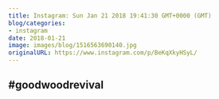```yaml
---
title: Instagram: Sun Jan 21 2018 19:41:30 GMT+0000 (GMT)
blog/categories:
- instagram
date: 2018-01-21
image: images/blog/1516563690140.jpg
originalURL: https://www.instagram.com/p/BeKqXkyHSyL/
---
```


#goodwoodrevival
-------------------------